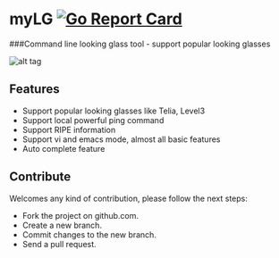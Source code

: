 # myLG [![Go Report Card](https://goreportcard.com/report/github.com/mehrdadrad/mylg)](https://goreportcard.com/report/github.com/mehrdadrad/myLG)

###Command line looking glass tool - support popular looking glasses 

![alt tag](http://www.ippacket.org/img/mylg.png)

## Features
* Support popular looking glasses like Telia, Level3
* Support local powerful ping command
* Support RIPE information
* Support vi and emacs mode, almost all basic features
* Auto complete feature

## Contribute 
Welcomes any kind of contribution, please follow the next steps:

- Fork the project on github.com.
- Create a new branch.
- Commit changes to the new branch.
- Send a pull request.

